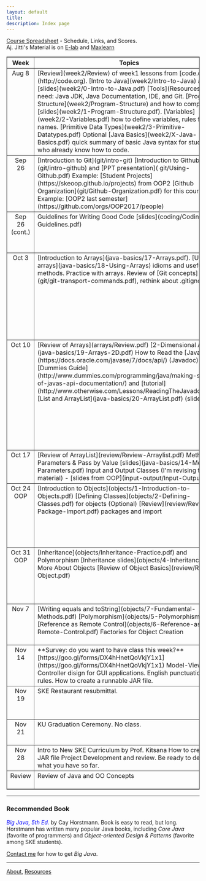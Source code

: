 ```yaml
---
layout: default
title:
description: Index page
---
```


[Course Spreadsheet](https://goo.gl/y4xqaS) - Schedule, Links, and Scores.    
Aj. Jitti's Material is on [E-lab](https://elab.cpe.ku.ac.th) and [Maxlearn](https://course.ku.ac.th)


<table border="1">
<tr valign="top">
  <th> Week  </th> 
  <th width="46%"> Topics </th>
  <th width="46%"> Assignment </th>
</tr>
<!-- -->
<tr valign="top">
<td align="center"> Aug 8 </td>
<td markdown="span">
[Review](week2/Review) of week1 lessons from [code.org](http://code.org).   
[Intro to Java](week2/Intro-to-Java) and [slides](week2/0-Intro-to-Java.pdf)   
[Tools](Resources) you need: Java JDK, Java Documentation, IDE, and Git.  
[Program Structure](week2/Program-Structure) and how to compile; [slides](week2/1-Program-Structure.pdf).  
[Variables](week2/2-Variables.pdf) how to define variables, rules for names.  
[Primitive Data Types](week2/3-Primitive-Datatypes.pdf)  
Optional [Java Basics](week2/X-Java-Basics.pdf) quick summary of basic Java syntax for students who already know how to code.  
</td>
<td markdown="span">
**Lab**  
1. [Intro to Java](week2/Lab1-Intro.pdf) with Greeter program. **New:** added optional problems using dialog boxes.  
2. [elab](https://elab.cpe.ku.ac.th) - must be done by next week.
</td>
<!-- Sep 26: git, coding -->
</tr>
<tr valign="top">
<td align="center"> Sep 26 </td>
<td markdown="span">
[Introduction to Git](git/intro-git)   
[Introduction to Github](git/intro-github) and [PPT presentation](
git/Using-Github.pdf)    
Example: [Student Projects](https://skeoop.github.io/projects) from OOP2    
[Github Organization](git/Github-Organization.pdf) for this course. Example: [OOP2 last semester](https://github.com/orgs/OOP2017/people)    
</td>
<td markdown="span">
**Lab:** [Git Assignment](git/lab-git) there will be a quiz on this next week.    
**SKE Restaurant:** You must create a Github repository named **ske-restaurant** and commit your code there.  Use that name **exactly**.   
**Homework:**  Learn to use the command line on your computer. Know how to: a) change directory, b) list files, c) list all files including hidden files, d) rename or move files, e) run a program.
</td>
</tr>
<!-- clean code -->
<tr valign="top">
<td align="center"> Sep 26<br/>(cont.) </td>
<td markdown="span">
Guidelines for Writing Good Code [slides](coding/Coding-Guidelines.pdf) 
</td>
<td markdown="span">
**Lab:** [Code Improvement Lab](coding/lab-code-improvement)
This assignment uses Github. **Due:** Sunday, 1 Oct, 20:00 on Github.    
Problem 3 (fixcode): [https://classroom.github.com/a/A0HAJsTW](https://classroom.github.com/a/A0HAJsTW)    
Study:  [Java Coding Standard](coding/Java-Coding-Standard.pdf)
</td>
</tr>
<!-- arrays -->
<tr valign="top">
<td align="center"> Oct 3 </td>
<td markdown="span">
[Introduction to Arrays](java-basics/17-Arrays.pdf).   
[Using arrays](java-basics/18-Using-Arrays) idioms and useful methods.   
Practice with arrays.   
Review of [Git concepts](git/git-transport-commands.pdf), rethink about .gitignore.    
</td>
<td markdown="span">
**Lab:**  [Arrays Lab](arrays/lab-arrays) using Github.   [JUnit Test Cases](https://github.com/OOP2018/arraylab-test).    
Lab URL: [https://classroom.github.com/a/fRBMqAfi](https://classroom.github.com/a/fRBMqAfi) to create your repository.    
**Read**: *Big Java*, Ch. 7 *Arrays*. Only 40 pages, easy to read.    
**Homework 2**:  [SKE Restaurant with Arrays](assignments/homework2) Revise SKE Restaurant to use **arrays** for menu items, prices, and customer's order.  Commit the code to Github (repo name **ske-restaurant**) by Sunday, 8 Oct 24:00.     
No credit if Github repo name is not **ske-restaurant**.     
See the **Checklist** at end of [Homework2](assignments/homework2).
</td>
</tr>
<!-- 2d-arrays and more -->
<tr valign="top">
<td align="center"> Oct 10 </td>
<td markdown="span">
[Review of Arrays](arrays/Review.pdf)        
[2-Dimensional Arrays](java-basics/19-Arrays-2D.pdf)   
How to Read the [Java API](https://docs.oracle.com/javase/7/docs/api/) (Javadoc) - [Dummies Guide](http://www.dummies.com/programming/java/making-sense-of-javas-api-documentation/) and [tutorial](http://www.otherwise.com/Lessons/ReadingTheJavadoc.html)    
[List and ArrayList](java-basics/20-ArrayList.pdf) (slides)
</td>
<td markdown="span">
**Quiz**    
**Lab:** [ArrayList Lab](arrays/lab-arraylist) using Github.    
Lab URL: [https://classroom.github.com/a/-cZ1ppg-](https://classroom.github.com/a/-cZ1ppg-) to create your repository.    
**Read**: *Big Java*, Ch. 7 *Arrays*  covers 2D arrays and ArrayList.    
**Suggested**: [Java Tutorial on ArrayList](https://docs.oracle.com/javase/tutorial/collections/implementations/list.html) and very brief [Beginners Book](https://beginnersbook.com/2013/12/java-arraylist/).    
**Homework**:     
1. Resubmit **fixcode** by Wednesday, 11 Oct, 22:00. Last chance.   
2. Resubmit **arraylab** by Friday, 22:00.    
3. ArrayList lab (above). Due: Sunday, 15 Oct. 8:00 (AM).    
4. [SKE Restaurant using Arrays](assignments/homework2) - must *really* use array. Details: see [assignment](assignments/homework2) and testing critieria in Google spreadsheet.       
**Grading Criteria**:    
See the [Course Spreadsheet](https://goo.gl/y4xqaS) "Grading Criteria" sheet on Google Docs.
</td>
</tr>
<!-- Week 11 -->
<tr valign="top">
<td align="center"> Oct 17 </td>
<td markdown="span">
[Review of ArrayList](review/Review-Arraylist.pdf)   
Method Parameters & Pass by Value [slides](java-basics/14-Method-Parameters.pdf)    
Input and Output Classes (I'm revising this material) - [slides from OOP](input-output/Input-Output.pdf)    
</td>
<td markdown="span">
**Quiz** - coding problem using arrays   
Lab: some input/output practice    
Review and correction of SKE Restaurant    
**Read**: *Big Java*, Ch. 11.1-11.2 (Input/Output), 11.4    
**Homework 3**: [SKE Restaurant with Menu File and Restaurant Manager](assignments/homework3).
</td>
</tr>
<!-- Week 12: OOP 1 -->
<tr valign="top">
<td align="center"> Oct 24 <br/> OOP </td>
<td markdown="span">
[Introduction to Objects](objects/1-Introduction-to-Objects.pdf)    
[Defining Classes](objects/2-Defining-Classes.pdf) for objects    
(Optional) [Review](review/Review-Package-Import.pdf) packages and import    
</td>
<td markdown="span">
**Quiz** reading from a file, using Arrays and ArrayList    
Lab: [Objects Lab](objects/lab-objects)    
Lab URL: [https://classroom.github.com/a/ubpc4JQ8](https://classroom.github.com/a/ubpc4JQ8)    
**Read**: *Big Java*, Ch. 2 (Objects) and Ch. 3 (Implementing Classes)    
**Suggested**: Java Tutorial on [Classes and Objects](https://docs.oracle.com/javase/tutorial/java/javaOO/index.html)    
**Project Proposal**:  [Instructions and Template](https://goo.gl/hegYGY) and [Sign-up Form](https://goo.gl/BUhK9k).
</td>
</tr>
<!-- Week 13: OOP 2 -->
<tr valign="top">
<td align="center"> Oct 31 <br/>OOP </td>
<td markdown="span">
[Inheritance](objects/Inheritance-Practice.pdf) and Polymorphism   
[Inheritance slides](objects/4-Inheritance.pdf)    
More About Objects    
[Review of Object Basics](review/Review-Object.pdf)   
</td>
<td markdown="span">
**Quiz**:  computer-based quiz using Github classroom    
**Lab**: [Inheritance](objects/lab-inheritance.pdf) - extend Person and BankAccount from last week.    
**Read**: *Big Java*, Ch. 9 (Inheritance and Polymorphism).   
**Suggested**: Java Tutorial on [Polymorphism](https://docs.oracle.com/javase/tutorial/java/IandI/polymorphism.html)     
**Note:** Polymorphism is key to O-O programming. Inheritance enables polymorphism and code reuse.  Try to understand them thoroughly.
</td>
</tr>
<!-- OOP 3 -->
<tr valign="top">
<td align="center"> Nov 7 </td>
<td markdown="span">
[Writing equals and toString](objects/7-Fundamental-Methods.pdf)    
[Polymorphism](objects/5-Polymorphism.pdf)    
[Reference as Remote Control](objects/6-Reference-as-Remote-Control.pdf)    
Factories for Object Creation  
</td>
<td markdown="span">
**Lab**: [Polymorphism, equals](objects/lab-polymorphism)   
**Assignment Cancelled**: [HW4: SKE Restaurant with objects](assignments/homework4) (Optional if you already finished HW2&HW3)    
**Coding Practice**: [Fraction class](assignments/Fraction.pdf) recommended for practice writing classes. There is an **app** for this.
</td>
</tr>
<!-- Project Prep -->
<tr valign="top">
<td align="center"> Nov 14 </td>
<td markdown="span">
**Survey: do you want to have class this week?**    
[https://goo.gl/forms/DX4hHnetQoVkjY1x1](https://goo.gl/forms/DX4hHnetQoVkjY1x1)    
Model-View-Controller disign for GUI applications.    
English punctuation rules.    
How to create a runnable JAR file.
</td>
<td markdown="span">
Write a simple game using JavaFX form (the form is given).      
**Quiz** anything studied so far, using objects and **equals**    
Study technology you need for project    
Ask for help
</td>
</tr>
<!-- Project Prep -->
<tr valign="top">
<td align="center"> Nov 19 </td>
<td markdown="span">
SKE Restaurant resubmittal.
</td>
<td markdown="span">
Last day to resubmit for partial credit.    
Repository must be **ske-restaurant**, with correct project structure
and correct class/package naming.  Some projects have wrong repo name,
wrong file layout (so src/ dir), or ridiculous class names.
</td>
</tr>
<!-- Commencement -->
<tr valign="top">
<td align="center"> Nov 21 </td>
<td markdown="span">
KU Graduation Ceremony. No class.
</td>
<td markdown="span">
Work on your project.  Write prototype code. Have something running as soon as you can.    
Ask TAs and instructor for help!    
**Practice Problem**: [Fraction class](assignments/Fraction.pdf)    
</td>
</tr>
<!-- Project -->
<tr valign="top">
<td align="center"> Nov 28 </td>
<td markdown="span">
Intro to New SKE Curriculum by Prof. Kitsana    
How to create a JAR file    
Project Development and review.   
Be ready to demo what you have so far.   
</td>
<td markdown="span">
You must have code in Github and something to demonstrate.
Ask TAs and instructor for help!
</td>
</tr>
<!-- Review -->
<tr valign="top">
<td align="center">Review</td>
<td markdown="span">
Review of Java and OO Concepts
</td>
<td markdown="span">
[Java Tutorial on Udemy](https://www.udemy.com/java-tutorial/) nice online course starts easy, covers a lot.
</td>
</tr>

</table>


---
### Recommended Book

<font color="blue"><i>Big Java, 5th Ed.</i></font> by Cay Horstmann.  Book is easy to read, but long.  Horstmann has written many popular Java books, including *Core Java* (favorite of programmers) and *Object-oriented Design & Patterns* (favorite among SKE students).

[Contact me](Contact) for how to get *Big Java*.

---
[About](About), [Resources](Resources)
